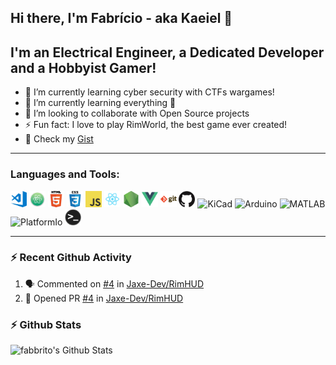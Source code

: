 ## Hi there, I'm Fabrício - aka Kaeiel 👋

## I'm an Electrical Engineer, a Dedicated Developer and a Hobbyist Gamer!

- 🔭 I’m currently learning cyber security with CTFs wargames!
- 🌱 I’m currently learning everything 🤣
- 👯 I’m looking to collaborate with Open Source projects
- ⚡ Fun fact: I love to play RimWorld, the best game ever created!
- 📕 Check my [Gist](https://gist.github.com/fabbrito)

---

### Languages and Tools:

<div class="display: flex; justify-content: space-between;">
    <img alt="Visual Studio Code" width="26px" src="https://raw.githubusercontent.com/github/explore/80688e429a7d4ef2fca1e82350fe8e3517d3494d/topics/visual-studio-code/visual-studio-code.png" />
    <img alt="Atom" width="26px" src="https://raw.githubusercontent.com/github/explore/80688e429a7d4ef2fca1e82350fe8e3517d3494d/topics/atom/atom.png" />
    <img alt="HTML5" width="26px" src="https://raw.githubusercontent.com/github/explore/80688e429a7d4ef2fca1e82350fe8e3517d3494d/topics/html/html.png" />
    <img alt="CSS3" width="26px" src="https://raw.githubusercontent.com/github/explore/80688e429a7d4ef2fca1e82350fe8e3517d3494d/topics/css/css.png" />
    <img alt="JavaScript" width="26px" src="https://raw.githubusercontent.com/github/explore/80688e429a7d4ef2fca1e82350fe8e3517d3494d/topics/javascript/javascript.png" />
    <img alt="React" width="26px" src="https://raw.githubusercontent.com/github/explore/80688e429a7d4ef2fca1e82350fe8e3517d3494d/topics/react/react.png" />
    <img alt="Node.js" width="26px" src="https://raw.githubusercontent.com/github/explore/80688e429a7d4ef2fca1e82350fe8e3517d3494d/topics/nodejs/nodejs.png" />
    <img alt="Vue" width="26px" src="https://raw.githubusercontent.com/github/explore/80688e429a7d4ef2fca1e82350fe8e3517d3494d/topics/vue/vue.png" />
    <img alt="Git" width="26px" src="https://raw.githubusercontent.com/github/explore/80688e429a7d4ef2fca1e82350fe8e3517d3494d/topics/git/git.png" />
    <img alt="GitHub" width="26px" src="https://raw.githubusercontent.com/github/explore/78df643247d429f6cc873026c0622819ad797942/topics/github/github.png" />
    <img alt="KiCad" height="26px" src="https://github.com/kaeiel/kaeiel/blob/master/img/KiCad-Logo.svg">
    <img alt="Arduino" height="26px" src="https://github.com/kaeiel/kaeiel/blob/master/img/Arduino_Logo.svg">
    <img alt="MATLAB" height="26px" src="https://github.com/kaeiel/kaeiel/blob/master/img/Matlab_Logo.png">
    <img alt="PlatformIo" height="26px" src="https://github.com/kaeiel/kaeiel/blob/master/img/platformio-logo.17fdc3bc.png">
    <img alt="Terminal" width="26px" src="https://raw.githubusercontent.com/github/explore/80688e429a7d4ef2fca1e82350fe8e3517d3494d/topics/terminal/terminal.png" />
<div>

---

### :zap: Recent Github Activity
<!--START_SECTION:activity-->
1. 🗣 Commented on [#4](https://github.com/Jaxe-Dev/RimHUD/issues/4) in [Jaxe-Dev/RimHUD](https://github.com/Jaxe-Dev/RimHUD)
2. 💪 Opened PR [#4](https://github.com/Jaxe-Dev/RimHUD/pull/4) in [Jaxe-Dev/RimHUD](https://github.com/Jaxe-Dev/RimHUD)
<!--END_SECTION:activity-->

### :zap: Github Stats
<img align="left" alt="fabbrito's Github Stats" src="https://github-readme-stats-eight-silk.vercel.app/api?username=fabbrito&theme=dark&show_icons=true&hide_border=true" />
